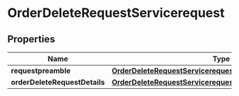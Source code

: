 

# OrderDeleteRequestServicerequest


## Properties

| Name | Type | Description | Notes |
|------------ | ------------- | ------------- | -------------|
|**requestpreamble** | [**OrderDeleteRequestServicerequestRequestpreamble**](OrderDeleteRequestServicerequestRequestpreamble.md) |  |  |
|**orderDeleteRequestDetails** | [**OrderDeleteRequestServicerequestOrderDeleteRequestDetails**](OrderDeleteRequestServicerequestOrderDeleteRequestDetails.md) |  |  [optional] |



